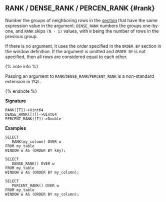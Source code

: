 ## RANK / DENSE_RANK / PERCEN_RANK {#rank}

Number the groups of neighboring rows in the [section](../../../syntax/window.md#partition) that have the same expression value in the argument. `DENSE_RANK` numbers the groups one-by-one, and `RANK` skips `(N - 1)` values, with `N` being the number of rows in the previous group.

If there is no argument, it uses the order specified in the `ORDER BY` section in the window definition.
If the argument is omitted and `ORDER BY` is not specified, then all rows are considered equal to each other.

{% note info %}

Passing an argument to `RANK`/`DENSE_RANK`/`PERCENT_RANK` is a non-standard extension in YQL.

{% endnote %}

**Signature**

```
RANK([T])->Uint64
DENSE_RANK([T])->Uint64
PERCENT_RANK([T])->Double
```

**Examples**

```yql
SELECT
   RANK(my_column) OVER w
FROM my_table
WINDOW w AS (ORDER BY key);
```

```yql
SELECT
   DENSE_RANK() OVER w
FROM my_table
WINDOW w AS (ORDER BY my_column);
```

```yql
SELECT
   PERCENT_RANK() OVER w
FROM my_table
WINDOW w AS (ORDER BY my_column);
```

